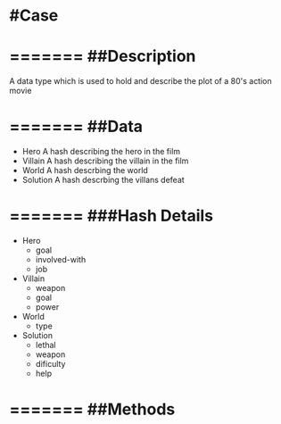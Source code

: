 #Case
=======

=======
##Description
=======

A data type which is used to hold and describe the plot of a 80's action movie

=======
##Data
=======

* Hero
	A hash describing the hero in the film
* Villain
	A hash describing the villain in the film
* World
	A hash descrbing the world
* Solution
	A hash descrbing the villans defeat

=======
###Hash Details
=======

* Hero
	* goal
	* involved-with
	* job
* Villain
	* weapon
	* goal
	* power
* World
	* type
* Solution
	* lethal
	* weapon
	* dificulty
	* help

=======
##Methods
=======